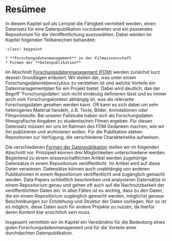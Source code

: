 # Resümee
In diesem Kapitel soll als Lernziel die Fähigkeit vermittelt werden, einen Datensatz für eine Datenpublikation vorzubereiten und ein passendes Repositorium für die Veröffentlichung auszuwählen. Dabei werden im Kapitel folgenden Teilbereichen behandelt:

```{admonition} Keypoints
:class: keypoint

* **Forschungsdatenmanagement** in der Filmwissenschaft
* Formen der **Datenpublikation** 

```

Im Abschnitt [Forschungsdatenmanagement (FDM)](./forschungsdaten.md) werden zunächst kurz dessen Grundlagen erläutert. Wir stellen dar, was unter einem Forschungsdatenlebenszyklus zu verstehen ist und welche Vorteile ein Datenmanagementplan für ein Projekt bietet. Dabei wird deutlich, das der Begriff 'Forschungsdaten' sich nicht eindeutig definieren lässt und es immer auch vom Forschungskontext abhängig ist, was als relevante Forschungsdaten gesehen werden kann. Oft kann es sich dabei um sehr heterogenes Material handeln, z.B. Texte, Bilder, Annotationen oder Filmprotokolle. Bei unserer Fallstudie haben sich als Forschungsdaten filmografische Angaben zu studentischen Filmen ergeben. Für diesen Datensatz müssen wir uns im Rahmen des FDM Gedanken machen, wie wir ihn publizieren und archivieren wollen. Für die Publikation stehen Repositorien zur Verfügung, die verschiedene Charakteristika aufweisen.

Die verschiedenen [Formen der Datenpublikation](./publikationsformen.md) stellen wir im folgenden Abschnitt vor. Prinzipiell können drei Möglichkeiten unterschiedene werden. Begleitend zu einem wissenschaftlichen Artikel werden zugehörige Datensätze in einem Repositorium veröffentlicht. Im Artikel wird auf diese Daten verwiesen. Datensätze können auch unabhängig von anderen Publikationen in einem Repositorium veröffentlicht und zugänglich gemacht werden. Data Papers schließlich beschreiben und analysieren Datensätze in einem Repositorium genau und gehen oft auch auf die Nachnutzbarkeit der veröffentlichten Daten ein. In allen Fällen ist es wichtig, dass zu den Daten, die ein einem Repositorium zugänglich gemacht werden, möglichst genaue Beschreibungen zur Entstehung und Struktur der Daten vorliegen. Nur so ist es möglich, diese Daten auch für andere Projekte zu nutzen, da hierfür deren Kontext klar ersichtlich sein muss. 

Insgesamt vermitteln wir im Kapitel ein Verständnis für die Bedeutung eines guten Forschungsdatenmanagement und für die Vorteile einer durchdachten Datenpublikation.
